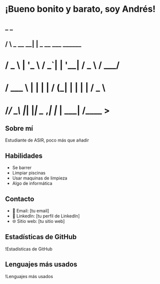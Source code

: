 # ¡Bueno bonito y barato, soy Andrés!


##    _                  _             
##    / \     _  __    __| |  _  __   ___     ______
#   / _ \   | '_  \  /  _`| | '__| /  _  \ /   ___/
#  / ___ \  | | | | / (_| | |  |   |   __/ \___  \ 
# /_/   \_\ |_| |_| \__ ,_| |_ |    \___|  /____  >


 





## Sobre mí
Estudiante de ASIR, poco más que añadir

## Habilidades
- Se barrer
- Limpiar piscinas
- Usar maquinas de limpieza
- Algo de informática



## Contacto
- 📧 Email: [tu email]
- 💼 LinkedIn: [tu perfil de LinkedIn]
- 🌐 Sitio web: [tu sitio web]

## Estadísticas de GitHub
!Estadísticas de GitHub

## Lenguajes más usados
!Lenguajes más usados

